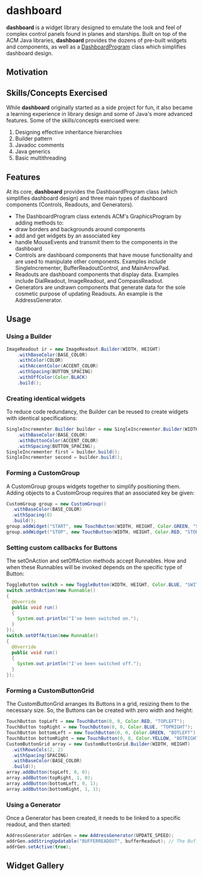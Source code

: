 # dashboard
**dashboard** is a widget library designed to emulate the look and feel of complex control panels found in planes and starships. Built on top of the ACM Java libraries, **dashboard** provides the dozens of pre-built widgets and components, as well as a [DashboardProgram](dashboard/program/DashboardProgram.java) class which simplifies dashboard design.

## Motivation


## Skills/Concepts Exercised
While **dashboard** originally started as a side project for fun, it also became a learning experience in library design and some of Java's more advanced features. Some of the skills/concepts exercised were:

1. Designing effective inheritance hierarchies
2. Builder pattern
3. Javadoc comments
4. Java generics
5. Basic multithreading

## Features
At its core, **dashboard** provides the DashboardProgram class (which simplifies dashboard design) and three main types of dashboard components (Controls, Readouts, and Generators).

* The DashboardProgram class extends ACM's GraphicsProgram by adding methods to:
 * draw borders and backgrounds around components
 * add and get widgets by an associated key
 * handle MouseEvents and transmit them to the components in the dashboard
* Controls are dashboard components that have mouse functionality and are used to manipulate other components. Examples include SingleIncrementer, BufferReadoutControl, and MainArrowPad.
* Readouts are dashboard components that display data. Examples include DialReadout, ImageReadout, and CompassReadout.
* Generators are undrawn components that generate data for the sole cosmetic purpose of updating Readouts. An example is the AddressGenerator.

## Usage
### Using a Builder
```java
ImageReadout ir = new ImageReadout.Builder(WIDTH, HEIGHT)
	.withBaseColor(BASE_COLOR)
	.withColor(COLOR)
	.withAccentColor(ACCENT_COLOR)
	.withSpacing(BUTTON_SPACING)
	.withOffColor(Color.BLACK)
	.build();
```
### Creating identical widgets
To reduce code redundancy, the Builder can be reused to create widgets with identical specifications:
```java
SingleIncrementer.Builder builder = new SingleIncrementer.Builder(WIDTH, HEIGHT)
	.withBaseColor(BASE_COLOR)
	.withButtonColor(ACCENT_COLOR)
	.withSpacing(BUTTON_SPACING);
SingleIncrementer first = builder.build();
SingleIncrementer second = builder.build();
```

### Forming a CustomGroup
A CustomGroup groups widgets together to simplify positioning them. Adding objects to a CustomGroup requires that an associated key be given:
```java
CustomGroup group = new CustomGroup()
  .withBaseColor(BASE_COLOR)
  .withSpacing(0)
  .build();
group.addWidget("START", new TouchButton(WIDTH, HEIGHT, Color.GREEN, "START"), 0, 0);
group.addWidget("STOP", new TouchButton(WIDTH, HEIGHT, Color.RED, "STOP"), 0, HEIGHT);
```

### Setting custom callbacks for Buttons
The setOnAction and setOffAction methods accept Runnables. How and when these Runnables will be invoked depends on the specific type of Button:
```java
ToggleButton switch = new ToggleButton(WIDTH, HEIGHT, Color.BLUE, "SWITCH");
switch.setOnAction(new Runnable()
{
  @Override
  public void run()
  {
    System.out.println("I've been switched on.");
  }
});
switch.setOffAction(new Runnable()
{
  @Override
  public void run()
  {
    System.out.println("I've been switched off.");
  }
});
```

### Forming a CustomButtonGrid
The CustomButtonGrid arranges its Buttons in a grid, resizing them to the necessary size. So, the Buttons can be created with zero width and height:
```java
TouchButton topLeft = new TouchButton(0, 0, Color.RED, "TOPLEFT");
TouchButton topRight = new TouchButton(0, 0, Color.BLUE, "TOPRIGHT");
TouchButton bottomLeft = new TouchButton(0, 0, Color.GREEN, "BOTLEFT");
TouchButton bottomRight = new TouchButton(0, 0, Color.YELLOW, "BOTRIGHT");
CustomButtonGrid array = new CustomButtonGrid.Builder(WIDTH, HEIGHT)
  .withRowsCols(2, 2)
  .withSpacing(SPACING)
  .withBaseColor(BASE_COLOR)
  .build();
array.addButton(topLeft, 0, 0);
array.addButton(topRight, 1, 0);
array.addButton(bottomLeft, 0, 1);
array.addButton(bottomRight, 1, 1);
```

### Using a Generator
Once a Generator has been created, it needs to be linked to a specific readout, and then started:
```java
AddressGenerator addrGen = new AddressGenerator(UPDATE_SPEED);
addrGen.addStringUpdatable("BUFFERREADOUT", bufferReadout); // The BufferReadout class implements StringUpdatable
addrGen.setActive(true);
```

## Widget Gallery
